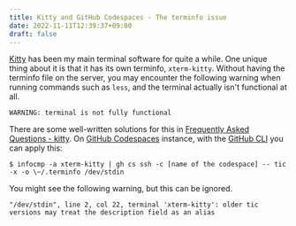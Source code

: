 ```yaml
---
title: Kitty and GitHub Codespaces - The terminfo issue
date: 2022-11-11T12:39:37+09:00
draft: false
---
```


[Kitty](https://sw.kovidgoyal.net/kitty/) has been my main terminal software for quite a while. One unique thing about it is that it has its own terminfo, `xterm-kitty`. Without having the terminfo file on the server, you may encounter the following warning when running commands such as `less`, and the terminal actually isn't functional at all.

```console
WARNING: terminal is not fully functional
```

There are some well-written solutions for this in [Frequently Asked Questions - kitty](https://sw.kovidgoyal.net/kitty/faq/). On [GitHub Codespaces](https://github.com/features/codespaces) instance, with the [GitHub CLI](https://github.com/cli/cli) you can apply this:

```console
$ infocmp -a xterm-kitty | gh cs ssh -c [name of the codespace] -- tic -x -o \~/.terminfo /dev/stdin
```

You might see the following warning, but this can be ignored.

```console
"/dev/stdin", line 2, col 22, terminal 'xterm-kitty': older tic versions may treat the description field as an alias
```
